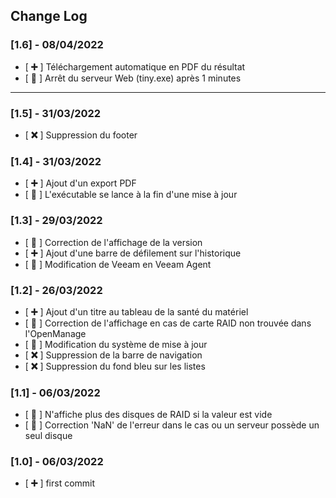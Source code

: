 ## Change Log

### [1.6] - 08/04/2022

- [ **➕** ] Téléchargement automatique en PDF du résultat
- [ **🔧** ] Arrêt du serveur Web (tiny.exe) après 1 minutes

---

### [1.5] - 31/03/2022

- [ **❌** ] Suppression du footer

### [1.4] - 31/03/2022

- [ **➕** ] Ajout d'un export PDF
- [ **🔧** ] L'exécutable se lance à la fin d'une mise à jour

### [1.3] - 29/03/2022

- [ **🔧** ] Correction de l'affichage de la version
- [ **➕** ] Ajout d'une barre de défilement sur l'historique
- [ **🔧** ] Modification de Veeam en Veeam Agent

### [1.2] - 26/03/2022

- [ **➕** ] Ajout d'un titre au tableau de la santé du matériel
- [ **🔧** ] Correction de l'affichage en cas de carte RAID non trouvée dans l'OpenManage
- [ **🔧** ] Modification du système de mise à jour
- [ **❌** ] Suppression de la barre de navigation
- [ **❌** ] Suppression du fond bleu sur les listes

### [1.1] - 06/03/2022

- [ **🔧** ] N'affiche plus des disques de RAID si la valeur est vide
- [ **🔧** ] Correction 'NaN' de l'erreur dans le cas ou un serveur possède un seul disque

### [1.0] - 06/03/2022

- [ **➕** ] first commit

